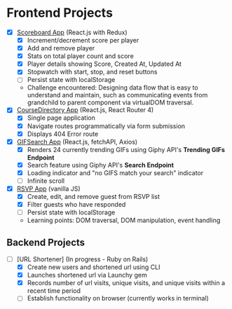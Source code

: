 # Frontend Projects

* [x] [Scoreboard App](https://goo.gl/GjZeVb) (React.js with Redux)
  * [x] Increment/decrement score per player
  * [x] Add and remove player
  * [x] Stats on total player count and score
  * [x] Player details showing Score, Created At, Updated At
  * [x] Stopwatch with start, stop, and reset buttons
  * [ ] Persist state with localStorage
  * Challenge encountered: Designing data flow that is easy to understand and maintain, such as communicating events from grandchild to parent component via virtualDOM traversal.
* [x] [CourseDirectory App](https://goo.gl/RqTLNk) (React.js, React Router 4)
  * [x] Single page application
  * [x] Navigate routes programmatically via form submission
  * [x] Displays 404 Error route
* [x] [GIFSearch App](https://goo.gl/8e7Bqn) (React.js, fetchAPI, Axios)
  * [x] Renders 24 currently trending GIFs using Giphy API's **Trending GIFs Endpoint**
  * [x] Search feature using Giphy API's **Search Endpoint**
  * [x] Loading indicator and "no GIFS match your search" indicator
  * [ ] Infinite scroll
* [x] [RSVP App](https://goo.gl/tWjW7c) (vanilla JS)
  * [x] Create, edit, and remove guest from RSVP list
  * [x] Filter guests who have responded
  * [ ] Persist state with localStorage
  * Learning points: DOM traversal, DOM manipulation, event handling

## Backend Projects
* [ ] [URL Shortener] (In progress - Ruby on Rails)
  * [x] Create new users and shortened url using CLI
  * [x] Launches shortened url via Launchy gem
  * [x] Records number of url visits, unique visits, and unique visits within a recent time period
  * [ ] Establish functionality on browser (currently works in terminal)
